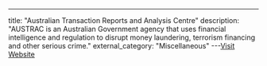 ---
title: "Australian Transaction Reports and Analysis Centre"
description: "AUSTRAC is an Australian Government agency that uses financial intelligence and regulation to disrupt money laundering, terrorism financing and other serious crime."
external_category: "Miscellaneous"
---[Visit Website](https://www.austrac.gov.au/)

